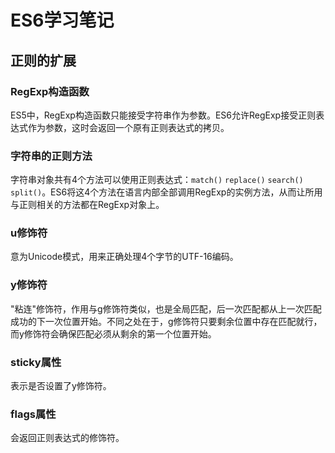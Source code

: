 # ES6学习笔记

## 正则的扩展
### RegExp构造函数
ES5中，RegExp构造函数只能接受字符串作为参数。ES6允许RegExp接受正则表达式作为参数，这时会返回一个原有正则表达式的拷贝。

### 字符串的正则方法
字符串对象共有4个方法可以使用正则表达式：`match()` `replace()` `search()` `split()`。ES6将这4个方法在语言内部全部调用RegExp的实例方法，从而让所用与正则相关的方法都在RegExp对象上。

### u修饰符
意为Unicode模式，用来正确处理4个字节的UTF-16编码。

### y修饰符
"粘连"修饰符，作用与g修饰符类似，也是全局匹配，后一次匹配都从上一次匹配成功的下一次位置开始。不同之处在于，g修饰符只要剩余位置中存在匹配就行，而y修饰符会确保匹配必须从剩余的第一个位置开始。

### sticky属性
表示是否设置了y修饰符。

### flags属性
会返回正则表达式的修饰符。
